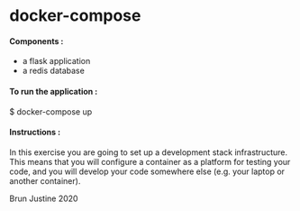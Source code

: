 # docker-compose

#### Components :

- a flask application
- a redis database

#### To run the application :

$ docker-compose up

#### Instructions : 

In this exercise you are going to set up a development stack infrastructure. This means that you
will configure a container as a platform for testing your code, and you will develop your code
somewhere else (e.g. your laptop or another container).

Brun Justine 2020
